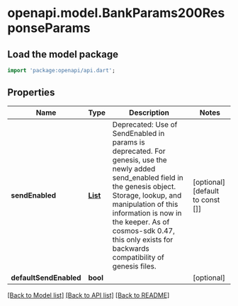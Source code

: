 # openapi.model.BankParams200ResponseParams

## Load the model package
```dart
import 'package:openapi/api.dart';
```

## Properties
Name | Type | Description | Notes
------------ | ------------- | ------------- | -------------
**sendEnabled** | [**List<BankParams200ResponseParamsSendEnabledInner>**](BankParams200ResponseParamsSendEnabledInner.md) | Deprecated: Use of SendEnabled in params is deprecated. For genesis, use the newly added send_enabled field in the genesis object. Storage, lookup, and manipulation of this information is now in the keeper.  As of cosmos-sdk 0.47, this only exists for backwards compatibility of genesis files. | [optional] [default to const []]
**defaultSendEnabled** | **bool** |  | [optional] 

[[Back to Model list]](../README.md#documentation-for-models) [[Back to API list]](../README.md#documentation-for-api-endpoints) [[Back to README]](../README.md)


